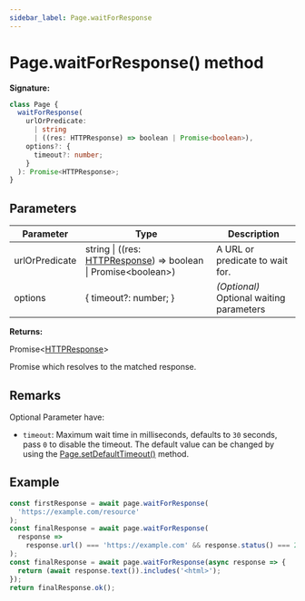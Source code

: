 ```yaml
---
sidebar_label: Page.waitForResponse
---
```


# Page.waitForResponse() method

**Signature:**

```typescript
class Page {
  waitForResponse(
    urlOrPredicate:
      | string
      | ((res: HTTPResponse) => boolean | Promise<boolean>),
    options?: {
      timeout?: number;
    }
  ): Promise<HTTPResponse>;
}
```

## Parameters

| Parameter      | Type                                                                                                   | Description                                   |
| -------------- | ------------------------------------------------------------------------------------------------------ | --------------------------------------------- |
| urlOrPredicate | string \| ((res: [HTTPResponse](./puppeteer.httpresponse.md)) =&gt; boolean \| Promise&lt;boolean&gt;) | A URL or predicate to wait for.               |
| options        | { timeout?: number; }                                                                                  | <i>(Optional)</i> Optional waiting parameters |

**Returns:**

Promise&lt;[HTTPResponse](./puppeteer.httpresponse.md)&gt;

Promise which resolves to the matched response.

## Remarks

Optional Parameter have:

- `timeout`: Maximum wait time in milliseconds, defaults to `30` seconds, pass `0` to disable the timeout. The default value can be changed by using the [Page.setDefaultTimeout()](./puppeteer.page.setdefaulttimeout.md) method.

## Example

```ts
const firstResponse = await page.waitForResponse(
  'https://example.com/resource'
);
const finalResponse = await page.waitForResponse(
  response =>
    response.url() === 'https://example.com' && response.status() === 200
);
const finalResponse = await page.waitForResponse(async response => {
  return (await response.text()).includes('<html>');
});
return finalResponse.ok();
```
